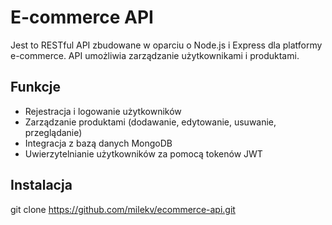 # E-commerce API

Jest to RESTful API zbudowane w oparciu o Node.js i Express dla platformy e-commerce. API umożliwia zarządzanie użytkownikami i produktami.

## Funkcje

- Rejestracja i logowanie użytkowników
- Zarządzanie produktami (dodawanie, edytowanie, usuwanie, przeglądanie)
- Integracja z bazą danych MongoDB
- Uwierzytelnianie użytkowników za pomocą tokenów JWT

## Instalacja
   git clone https://github.com/milekv/ecommerce-api.git
